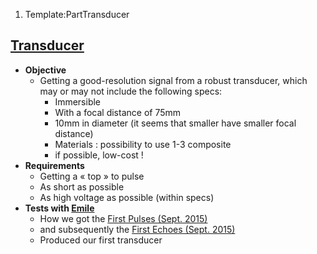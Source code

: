 1.  Template:PartTransducer

**[Transducer](:Category:Transducer "wikilink")**
-------------------------------------------------

-   **Objective**
    -   Getting a good-resolution signal from a robust transducer, which
        may or may not include the following specs:
        -   Immersible
        -   With a focal distance of 75mm
        -   10mm in diameter (it seems that smaller have smaller
            focal distance)
        -   Materials : possibility to use 1-3 composite
        -   if possible, low-cost !
-   **Requirements**
    -   Getting a « top » to pulse
    -   As short as possible
    -   As high voltage as possible (within specs)
-   **Tests with [ Emile](:Category:Emile "wikilink")**
    -   How we got the [First Pulses (Sept.
        2015)](First_Pulses_(Sept._2015) "wikilink")
    -   and subsequently the [First Echoes (Sept.
        2015)](First_Echoes_(Sept._2015) "wikilink")
    -   Produced our first transducer
